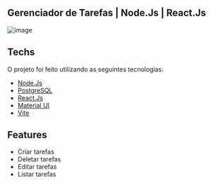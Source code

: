  ## Gerenciador de Tarefas | Node.Js | React.Js

![image](https://drive.google.com/uc?export=view&id=1tEN9DXtpEOeNElXALjMMei3ymKAkxV03)

## Techs
O projeto foi feito utilizando as seguintes tecnologias:

* [Node.Js](https://nodejs.org/en/)
* [PostgreSQL](https://www.postgresql.org/download/)
* [React.Js](https://pt-br.reactjs.org/)
* [Material UI](https://mui.com/pt/material-ui/getting-started/installation/)
* [Vite](https://vitejs.dev/guide/#scaffolding-your-first-vite-project)

## Features

* Criar tarefas
* Deletar tarefas 
* Editar tarefas 
* Listar tarefas 